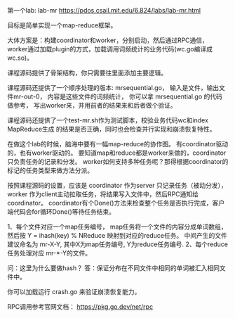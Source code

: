 第一个lab: lab-mr
https://pdos.csail.mit.edu/6.824/labs/lab-mr.html

目标是简单实现一个map-reduce框架。

大体方案是：构建coordinator和worker，分别启动，然后通过RPC通信，
worker通过加载plugin的方式，加载调用词频统计的业务代码(wc.go编译成wc.so)。

课程源码提供了骨架结构，你只需要往里面添加主要逻辑。

课程源码还提供了一个顺序处理的版本: mrsequential.go，
输入是文件，输出文件mr-out-0， 内容是这些文件的词频统计，
你可以拿 mrsequential.go 的代码做参考，
写出worker来，并用前者的结果来和后者做个验证。

课程源码还提供了一个test-mr.sh作为测试脚本，校验业务代码wc和index MapReduce生成
的结果是否正确，同时也会检查并行实现和崩溃恢复特性。

在做这个lab的时候，脑海中要有一幅map-reduce的协作图。
有coordinator驱动的，也有worker驱动的。
要知道map和reduce都是worker来做的，coordinator 只负责任务的记录和分发。
worker如何支持多种任务呢？那得根据coordinator的标记的任务类型来做方法分派。

按照课程源码的设置，应该是 coordinator 作为server 只记录任务（被动分发），
worker 作为client主动拉取任务，将结果写入文件中，然后RPC通知给 coordinator。
coordinator有个Done()方法来检查整个任务是否执行完成，客户端代码会for循环Done()等待任务结束。

1、每个文件对应一个map任务编号， map任务将一个文件的内容分成单词数组，然后按 Y = ihash(key) % NReduce 映射到对应的reduce任务。
中间产生的文件建议命名为 mr-X-Y, 其中X为map任务编号, Y为reduce任务编号.
2、每个reduce任务处理对应 mr-*-Y的文件。

问：这里为什么要做hash？
答：保证分布在不同文件中相同的单词被汇入相同文件中。

你可以加载运行 crash.go 来验证崩溃恢复能力。

RPC调用参考官网文档： https://pkg.go.dev/net/rpc










